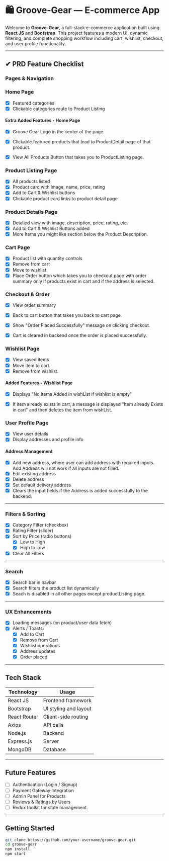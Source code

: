 # 🛍️ Groove-Gear — E-commerce App

Welcome to **Groove-Gear**, a full-stack e-commerce application built using **React JS** and **Bootstrap**. This project features a modern UI, dynamic filtering, and complete shopping workflow including cart, wishlist, checkout, and user profile functionality.

---

## ✔ PRD Feature Checklist

###  Pages & Navigation
### Home Page
  - [x] Featured categories
  - [x] Clickable categories route to Product Listing
   #### Extra Added Features - Home Page
  - [x] Groove Gear Logo in the center of the page.
  - [x] Clickable featured products that lead to ProductDetail page of that product.
  - [x] View All Products Button that takes you to ProductListing page.


### Product Listing Page
  - [x] All products listed
  - [x] Product card with image, name, price, rating
  - [x] Add to Cart & Wishlist buttons
  - [x] Clickable product card links to product detail page

### Product Details Page
  - [x] Detailed view with image, description, price, rating, etc.
  - [x] Add to Cart & Wishlist Buttons added
  - [x] More Items you might like section below the Product Description.
        
### Cart Page
  - [x] Product list with quantity controls
  - [x] Remove from cart
  - [x] Move to wishlist
  - [x] Place Order button which takes you to checkout page with order summary only if products exist in cart and if the address is selected.

### Checkout & Order
- [x] View order summary
- [x] Back to cart button that takes you back to cart page.
- [x] Show "Order Placed Successfully" message on clicking checkout.
- [x] Cart is cleared in backend once the order is placed successfully.


### Wishlist Page
  - [x] View saved items
  - [x] Move item to cart.
  - [x] Remove from wishlist.

  #### Added Features - Wishlist Page
  - [x] Displays "No Items Added in wishList if wishlist is empty"
  - [x] If item already exists in cart, a message is displayed "Item already Exists in cart" and then deletes the item from wishList.

  
### User Profile Page
  - [x] View user details
  - [x] Display addresses and profile info

#### Address Management
- [x] Add new address, where user can add address with required inputs. Add Address will not work if all inputs are not filled.
- [x] Edit existing address
- [x] Delete address
- [x] Set default delivery address
- [x] Clears the input fields if the Address is added successfully to the backend.

---

###  Filters & Sorting
- [x] Category Filter (checkbox)
- [x] Rating Filter (slider)
- [x] Sort by Price (radio buttons)
  - [x] Low to High
  - [x] High to Low
- [x] Clear All Filters

---

###  Search
- [x] Search bar in navbar
- [x] Search filters the product list dynamically
- [x] Seach is disabled in all other pages except productListing page.

---

###  UX Enhancements
- [x] Loading messages (on product/user data fetch)
- [x] Alerts / Toasts:
  - [x] Add to Cart
  - [x] Remove from Cart
  - [x] Wishlist operations
  - [x] Address updates
  - [x] Order placed

---

##  Tech Stack

| Technology     | Usage                     |
|----------------|---------------------------|
| React JS       | Frontend framework        |
| Bootstrap      | UI styling and layout     |
| React Router   | Client-side routing       |
| Axios          | API calls                 |
| Node.js        | Backend                   |
| Express.js     | Server                    |
| MongoDB        | Database                  |

---

##  Future Features

- [ ] Authentication (Login / Signup)
- [ ] Payment Gateway Integration
- [ ] Admin Panel for Products
- [ ] Reviews & Ratings by Users
- [ ] Redux toolkit for state management.

---

##   Getting Started

```bash
git clone https://github.com/your-username/groove-gear.git
cd groove-gear
npm install
npm start
